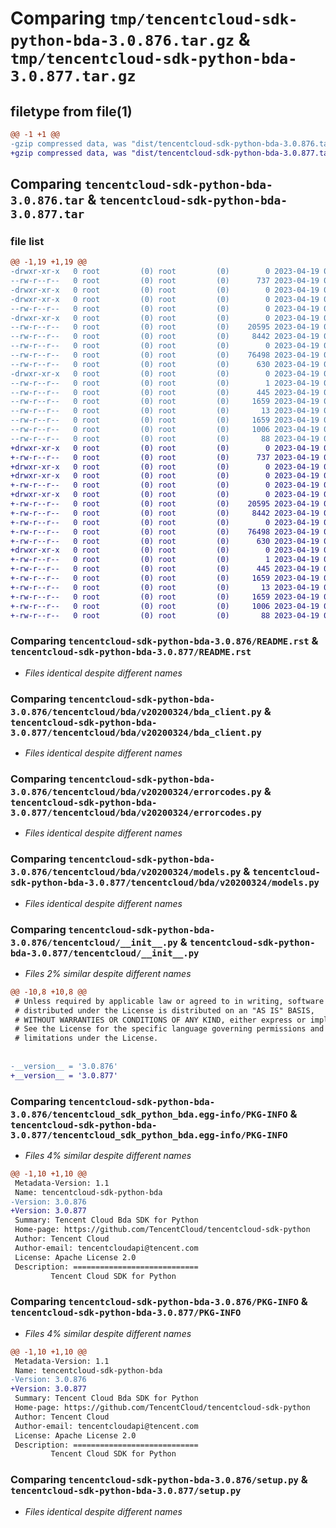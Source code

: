 # Comparing `tmp/tencentcloud-sdk-python-bda-3.0.876.tar.gz` & `tmp/tencentcloud-sdk-python-bda-3.0.877.tar.gz`

## filetype from file(1)

```diff
@@ -1 +1 @@
-gzip compressed data, was "dist/tencentcloud-sdk-python-bda-3.0.876.tar", last modified: Wed Apr 19 00:17:38 2023, max compression
+gzip compressed data, was "dist/tencentcloud-sdk-python-bda-3.0.877.tar", last modified: Wed Apr 19 09:02:50 2023, max compression
```

## Comparing `tencentcloud-sdk-python-bda-3.0.876.tar` & `tencentcloud-sdk-python-bda-3.0.877.tar`

### file list

```diff
@@ -1,19 +1,19 @@
-drwxr-xr-x   0 root         (0) root         (0)        0 2023-04-19 00:17:38.000000 tencentcloud-sdk-python-bda-3.0.876/
--rw-r--r--   0 root         (0) root         (0)      737 2023-04-19 00:17:37.000000 tencentcloud-sdk-python-bda-3.0.876/README.rst
-drwxr-xr-x   0 root         (0) root         (0)        0 2023-04-19 00:17:38.000000 tencentcloud-sdk-python-bda-3.0.876/tencentcloud/
-drwxr-xr-x   0 root         (0) root         (0)        0 2023-04-19 00:17:38.000000 tencentcloud-sdk-python-bda-3.0.876/tencentcloud/bda/
--rw-r--r--   0 root         (0) root         (0)        0 2023-04-19 00:17:37.000000 tencentcloud-sdk-python-bda-3.0.876/tencentcloud/bda/__init__.py
-drwxr-xr-x   0 root         (0) root         (0)        0 2023-04-19 00:17:38.000000 tencentcloud-sdk-python-bda-3.0.876/tencentcloud/bda/v20200324/
--rw-r--r--   0 root         (0) root         (0)    20595 2023-04-19 00:17:37.000000 tencentcloud-sdk-python-bda-3.0.876/tencentcloud/bda/v20200324/bda_client.py
--rw-r--r--   0 root         (0) root         (0)     8442 2023-04-19 00:17:37.000000 tencentcloud-sdk-python-bda-3.0.876/tencentcloud/bda/v20200324/errorcodes.py
--rw-r--r--   0 root         (0) root         (0)        0 2023-04-19 00:17:37.000000 tencentcloud-sdk-python-bda-3.0.876/tencentcloud/bda/v20200324/__init__.py
--rw-r--r--   0 root         (0) root         (0)    76498 2023-04-19 00:17:37.000000 tencentcloud-sdk-python-bda-3.0.876/tencentcloud/bda/v20200324/models.py
--rw-r--r--   0 root         (0) root         (0)      630 2023-04-19 00:17:37.000000 tencentcloud-sdk-python-bda-3.0.876/tencentcloud/__init__.py
-drwxr-xr-x   0 root         (0) root         (0)        0 2023-04-19 00:17:38.000000 tencentcloud-sdk-python-bda-3.0.876/tencentcloud_sdk_python_bda.egg-info/
--rw-r--r--   0 root         (0) root         (0)        1 2023-04-19 00:17:38.000000 tencentcloud-sdk-python-bda-3.0.876/tencentcloud_sdk_python_bda.egg-info/dependency_links.txt
--rw-r--r--   0 root         (0) root         (0)      445 2023-04-19 00:17:38.000000 tencentcloud-sdk-python-bda-3.0.876/tencentcloud_sdk_python_bda.egg-info/SOURCES.txt
--rw-r--r--   0 root         (0) root         (0)     1659 2023-04-19 00:17:38.000000 tencentcloud-sdk-python-bda-3.0.876/tencentcloud_sdk_python_bda.egg-info/PKG-INFO
--rw-r--r--   0 root         (0) root         (0)       13 2023-04-19 00:17:38.000000 tencentcloud-sdk-python-bda-3.0.876/tencentcloud_sdk_python_bda.egg-info/top_level.txt
--rw-r--r--   0 root         (0) root         (0)     1659 2023-04-19 00:17:38.000000 tencentcloud-sdk-python-bda-3.0.876/PKG-INFO
--rw-r--r--   0 root         (0) root         (0)     1006 2023-04-19 00:17:37.000000 tencentcloud-sdk-python-bda-3.0.876/setup.py
--rw-r--r--   0 root         (0) root         (0)       88 2023-04-19 00:17:38.000000 tencentcloud-sdk-python-bda-3.0.876/setup.cfg
+drwxr-xr-x   0 root         (0) root         (0)        0 2023-04-19 09:02:50.000000 tencentcloud-sdk-python-bda-3.0.877/
+-rw-r--r--   0 root         (0) root         (0)      737 2023-04-19 09:02:50.000000 tencentcloud-sdk-python-bda-3.0.877/README.rst
+drwxr-xr-x   0 root         (0) root         (0)        0 2023-04-19 09:02:50.000000 tencentcloud-sdk-python-bda-3.0.877/tencentcloud/
+drwxr-xr-x   0 root         (0) root         (0)        0 2023-04-19 09:02:50.000000 tencentcloud-sdk-python-bda-3.0.877/tencentcloud/bda/
+-rw-r--r--   0 root         (0) root         (0)        0 2023-04-19 09:02:50.000000 tencentcloud-sdk-python-bda-3.0.877/tencentcloud/bda/__init__.py
+drwxr-xr-x   0 root         (0) root         (0)        0 2023-04-19 09:02:50.000000 tencentcloud-sdk-python-bda-3.0.877/tencentcloud/bda/v20200324/
+-rw-r--r--   0 root         (0) root         (0)    20595 2023-04-19 09:02:50.000000 tencentcloud-sdk-python-bda-3.0.877/tencentcloud/bda/v20200324/bda_client.py
+-rw-r--r--   0 root         (0) root         (0)     8442 2023-04-19 09:02:50.000000 tencentcloud-sdk-python-bda-3.0.877/tencentcloud/bda/v20200324/errorcodes.py
+-rw-r--r--   0 root         (0) root         (0)        0 2023-04-19 09:02:50.000000 tencentcloud-sdk-python-bda-3.0.877/tencentcloud/bda/v20200324/__init__.py
+-rw-r--r--   0 root         (0) root         (0)    76498 2023-04-19 09:02:50.000000 tencentcloud-sdk-python-bda-3.0.877/tencentcloud/bda/v20200324/models.py
+-rw-r--r--   0 root         (0) root         (0)      630 2023-04-19 09:02:50.000000 tencentcloud-sdk-python-bda-3.0.877/tencentcloud/__init__.py
+drwxr-xr-x   0 root         (0) root         (0)        0 2023-04-19 09:02:50.000000 tencentcloud-sdk-python-bda-3.0.877/tencentcloud_sdk_python_bda.egg-info/
+-rw-r--r--   0 root         (0) root         (0)        1 2023-04-19 09:02:50.000000 tencentcloud-sdk-python-bda-3.0.877/tencentcloud_sdk_python_bda.egg-info/dependency_links.txt
+-rw-r--r--   0 root         (0) root         (0)      445 2023-04-19 09:02:50.000000 tencentcloud-sdk-python-bda-3.0.877/tencentcloud_sdk_python_bda.egg-info/SOURCES.txt
+-rw-r--r--   0 root         (0) root         (0)     1659 2023-04-19 09:02:50.000000 tencentcloud-sdk-python-bda-3.0.877/tencentcloud_sdk_python_bda.egg-info/PKG-INFO
+-rw-r--r--   0 root         (0) root         (0)       13 2023-04-19 09:02:50.000000 tencentcloud-sdk-python-bda-3.0.877/tencentcloud_sdk_python_bda.egg-info/top_level.txt
+-rw-r--r--   0 root         (0) root         (0)     1659 2023-04-19 09:02:50.000000 tencentcloud-sdk-python-bda-3.0.877/PKG-INFO
+-rw-r--r--   0 root         (0) root         (0)     1006 2023-04-19 09:02:50.000000 tencentcloud-sdk-python-bda-3.0.877/setup.py
+-rw-r--r--   0 root         (0) root         (0)       88 2023-04-19 09:02:50.000000 tencentcloud-sdk-python-bda-3.0.877/setup.cfg
```

### Comparing `tencentcloud-sdk-python-bda-3.0.876/README.rst` & `tencentcloud-sdk-python-bda-3.0.877/README.rst`

 * *Files identical despite different names*

### Comparing `tencentcloud-sdk-python-bda-3.0.876/tencentcloud/bda/v20200324/bda_client.py` & `tencentcloud-sdk-python-bda-3.0.877/tencentcloud/bda/v20200324/bda_client.py`

 * *Files identical despite different names*

### Comparing `tencentcloud-sdk-python-bda-3.0.876/tencentcloud/bda/v20200324/errorcodes.py` & `tencentcloud-sdk-python-bda-3.0.877/tencentcloud/bda/v20200324/errorcodes.py`

 * *Files identical despite different names*

### Comparing `tencentcloud-sdk-python-bda-3.0.876/tencentcloud/bda/v20200324/models.py` & `tencentcloud-sdk-python-bda-3.0.877/tencentcloud/bda/v20200324/models.py`

 * *Files identical despite different names*

### Comparing `tencentcloud-sdk-python-bda-3.0.876/tencentcloud/__init__.py` & `tencentcloud-sdk-python-bda-3.0.877/tencentcloud/__init__.py`

 * *Files 2% similar despite different names*

```diff
@@ -10,8 +10,8 @@
 # Unless required by applicable law or agreed to in writing, software
 # distributed under the License is distributed on an "AS IS" BASIS,
 # WITHOUT WARRANTIES OR CONDITIONS OF ANY KIND, either express or implied.
 # See the License for the specific language governing permissions and
 # limitations under the License.
 
 
-__version__ = '3.0.876'
+__version__ = '3.0.877'
```

### Comparing `tencentcloud-sdk-python-bda-3.0.876/tencentcloud_sdk_python_bda.egg-info/PKG-INFO` & `tencentcloud-sdk-python-bda-3.0.877/tencentcloud_sdk_python_bda.egg-info/PKG-INFO`

 * *Files 4% similar despite different names*

```diff
@@ -1,10 +1,10 @@
 Metadata-Version: 1.1
 Name: tencentcloud-sdk-python-bda
-Version: 3.0.876
+Version: 3.0.877
 Summary: Tencent Cloud Bda SDK for Python
 Home-page: https://github.com/TencentCloud/tencentcloud-sdk-python
 Author: Tencent Cloud
 Author-email: tencentcloudapi@tencent.com
 License: Apache License 2.0
 Description: ============================
         Tencent Cloud SDK for Python
```

### Comparing `tencentcloud-sdk-python-bda-3.0.876/PKG-INFO` & `tencentcloud-sdk-python-bda-3.0.877/PKG-INFO`

 * *Files 4% similar despite different names*

```diff
@@ -1,10 +1,10 @@
 Metadata-Version: 1.1
 Name: tencentcloud-sdk-python-bda
-Version: 3.0.876
+Version: 3.0.877
 Summary: Tencent Cloud Bda SDK for Python
 Home-page: https://github.com/TencentCloud/tencentcloud-sdk-python
 Author: Tencent Cloud
 Author-email: tencentcloudapi@tencent.com
 License: Apache License 2.0
 Description: ============================
         Tencent Cloud SDK for Python
```

### Comparing `tencentcloud-sdk-python-bda-3.0.876/setup.py` & `tencentcloud-sdk-python-bda-3.0.877/setup.py`

 * *Files identical despite different names*

